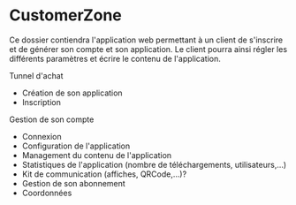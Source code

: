 CustomerZone
======
Ce dossier contiendra l'application web permettant à un client de s'inscrire et de générer son compte et son application. Le client pourra ainsi régler les différents paramètres et écrire le contenu de l'application.

Tunnel d'achat
- Création de son application
- Inscription 

Gestion de son compte 
- Connexion
- Configuration de l'application
- Management du contenu de l'application
- Statistiques de l'application (nombre de téléchargements, utilisateurs,...)
- Kit de communication (affiches, QRCode,...)?
- Gestion de son abonnement
- Coordonnées
